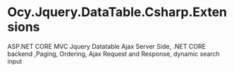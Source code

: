 # Ocy.Jquery.DataTable.Csharp.Extensions
ASP.NET CORE MVC Jquery Datatable Ajax Server Side, .NET CORE backend ,Paging, Ordering, Ajax Request and Response, dynamic search input
